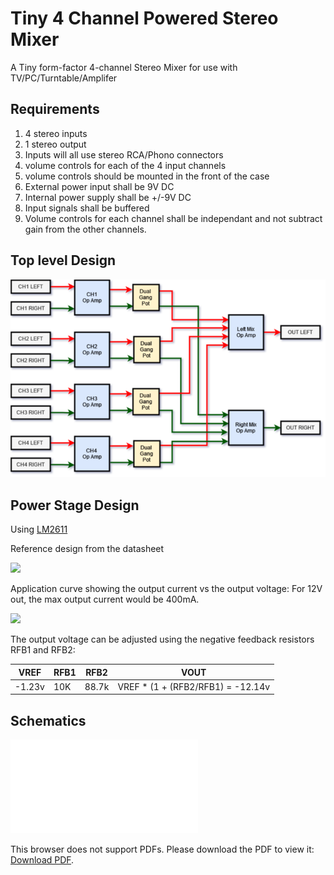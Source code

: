 # Tiny 4 Channel Powered Stereo Mixer

A Tiny form-factor 4-channel Stereo Mixer for use with TV/PC/Turntable/Amplifer

## Requirements

1. 4 stereo inputs
2. 1 stereo output
3. Inputs will all use stereo RCA/Phono connectors
4. volume controls for each of the 4 input channels
5. volume controls should be mounted in the front of the case
6. External power input shall be 9V DC
7. Internal power supply shall be +/-9V DC
8. Input signals shall be buffered
9. Volume controls for each channel shall  be independant and not subtract gain from the other channels.
  
## Top level Design

![](doc/design/BlockDiagram.drawio.png)

## Power Stage Design

Using [LM2611](https://www.ti.com/lit/ds/symlink/lm2611.pdf)

Reference design from the datasheet

![](doc/design/12V_to_–5V_Inverting_Converter.PNG)

Application curve showing the output current vs the output voltage: For 12V out, the max output current would be 400mA.

![](doc/design/ApplicationCurve-Max_Output_Current_vs_Output_Voltage_12V_to_–5V.png)

The output voltage can be adjusted using the negative feedback resistors RFB1 and RFB2:

|VREF|RFB1|RFB2|VOUT|
|-|-|-|-|
|-1.23v|10K|88.7k|VREF * (1 + (RFB2/RFB1)  = -12.14v|

## Schematics

<object data="doc/design/Tiny4xPoweredStereoMixer.pdf" type="application/pdf" width="700px" height="700px">
    <embed src="doc/design/Tiny4xPoweredStereoMixer.pdf">
        <p>This browser does not support PDFs. Please download the PDF to view it: <a href="doc/design/Tiny4xPoweredStereoMixer.pdf">Download PDF</a>.</p>
    </embed>
</object>
